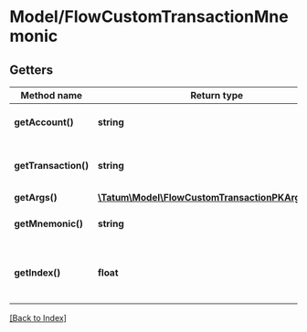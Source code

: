 # Model/FlowCustomTransactionMnemonic

## Getters

Method name | Return type | Description | Notes
------------ | ------------- | ------------- | -------------
**getAccount()** | **string** | Blockchain account to send from |
**getTransaction()** | **string** | Transaction string to send to the chain. |
**getArgs()** | [**\Tatum\Model\FlowCustomTransactionPKArgsInner[]**](FlowCustomTransactionPKArgsInner.md) |  |
**getMnemonic()** | **string** | Mnemonic to generate private key. |
**getIndex()** | **float** | Index to the specific address from mnemonic. |

[[Back to Index]](../index.md)

